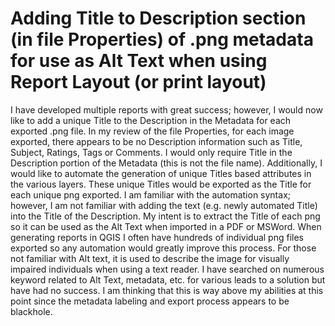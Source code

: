 
# Adding Title to Description section (in file Properties) of .png metadata for use as Alt Text when using Report Layout (or print layout)

I have developed multiple reports with great success; however, I would now like to add a unique Title to the Description in the Metadata for each exported .png file. In my review of the file Properties, for each image exported, there appears to be no Description information such as Title, Subject, Ratings, Tags or Comments. I would only require Title in the Description portion of the Metadata (this is not the file name).
Additionally, I would like to automate the generation of unique Titles based attributes in the various layers. These unique Titles would be exported as the Title for each unique png exported. I am familiar with the automation syntax; however, I am not familiar with adding the text (e.g. newly automated Title) into the Title of the Description. My intent is to extract the Title of each png so it can be used as the Alt Text when imported in a PDF or MSWord. When generating reports in QGIS I often have hundreds of individual png files exported so any automation would greatly improve this process. For those not familiar with Alt text, it is used to describe the image for visually impaired individuals when using a text reader.
I have searched on numerous keyword related to Alt Text, metadata, etc. for various leads to a solution but have had no success. I am thinking that this is way above my abilities at this point since the metadata labeling and export process appears to be blackhole.

        